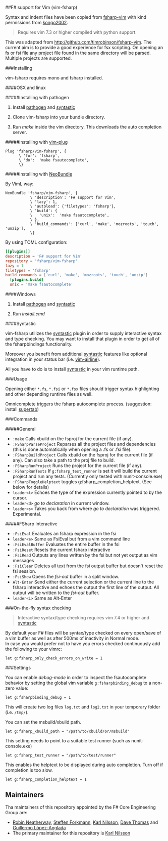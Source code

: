 ##F# support for Vim (vim-fsharp)

Syntax and indent files have been copied from [fsharp-vim](http://github.com/kongo2002/fsharp-vim) with kind permissions from [kongo2002](https://github.com/kongo2002).

> Requires vim 7.3 or higher compiled with python support.

This was adapted from http://github.com/timrobinson/fsharp-vim. The current aim is to provide a good experience for fsx scripting. On opening an fs or fsi file any project file found in the same directory will be parsed. Multiple projects are supported.

###Installing

vim-fsharp requires mono and fsharp installed. 

####OSX and linux

#####Installing with pathogen

1. Install [pathogen][pathogen] and [syntastic][syntastic]

2. Clone vim-fsharp into your bundle directory.

2. Run *make* inside the vim directory. This downloads the auto completion server.

#####Installing with [vim-plug][vim-plug]

~~~.vim
Plug 'fsharp/vim-fsharp', {
      \ 'for': 'fsharp',
      \ 'do':  'make fsautocomplete',
      \}
~~~

#####Installing with [NeoBundle][NeoBundle]

By VimL way:
~~~.vim
NeoBundle 'fsharp/vim-fsharp', {
           \ 'description': 'F# support for Vim',
           \ 'lazy': 1,
           \ 'autoload': {'filetypes': 'fsharp'},
           \ 'build': {
           \   'unix':  'make fsautocomplete',
           \ },
           \ 'build_commands': ['curl', 'make', 'mozroots', 'touch', 'unzip'],
           \}
~~~

By using TOML configuration:
~~~.toml
[[plugins]]
description = 'F# support for Vim'
repository = 'fsharp/vim-fsharp'
lazy = 1
filetypes = 'fsharp'
build_commands = ['curl', 'make', 'mozroots', 'touch', 'unzip']
  [plugins.build]
  unix = 'make fsautocomplete'
~~~

####Windows

1. Install [pathogen][pathogen] and [syntastic][syntastic]

2. Run _install.cmd_

####Syntastic

vim-fsharp utilizes the [syntastic][syntastic] plugin in order to
supply interactive syntax and type checking. You may want to install that plugin
in order to get all of the fsharpbindings functionality.

Moreover you benefit from additional [syntastic][syntastic] features like
optional integration in your status bar (i.e. [vim-airline][airline]).

All you have to do is to install [syntastic][syntastic] in your vim runtime path.

###Usage

Opening either `*.fs`, `*.fsi` or `*.fsx` files should trigger syntax highlighting and other depending runtime files as well.

Omnicomplete triggers the fsharp autocomplete process. (suggestion: install [supertab](https://github.com/ervandew/supertab))

###Commands

#####General
* `:make` Calls xbuild on the fsproj for the current file (if any).
* `:FSharpParseProject` Reparses all the project files and dependencies (this is done automatically when opening a .fs or .fsi file).
* `:FSharpBuildProject` Calls xbuild on the fsproj for the current file (if any). Can also take a path to the proj file to build.
* `:FSharpRunProject` Runs the project for the current file (if any). 
* `:FSharpRunTests` If `g:fsharp_test_runner` is set it will build the current project and run any tests. (Currently only tested with nunit-console.exe)
* `:FSharpToggleHelptext` toggles g:fsharp_completion_helptext. (See below for details) 
* `leader<t>` Echoes the type of the expression currently pointed to by the cursor.
* `leader<d>` _go to declaration_ in current window. 
* `leader<s>` Takes you back from where _go to declaration_ was triggered. Experimental.

#####FSharp Interactive
* `:FsiEval` Evaluates an fsharp expression in the fsi 
* `leader<e>` Same as FsiEval but from a vim command line 
* `:FsiEvalBuffer` Evaluates the entire buffer in the fsi 
* `:FsiReset` Resets the current fsharp interactive
* `:FsiRead` Outputs any lines written by the fsi but not yet output as vim messages 
* `:FsiClear` Deletes all text from the fsi output buffer but doesn't reset the fsi session. 
* `:FsiShow` Opens the _fsi-out_ buffer in a split window. 
* `Alt-Enter` Send either the current selection or the current line to the fsharp interactive and echoes the output the first line of the output. All output will be written to the _fsi-out_ buffer.
* `leader<i>` Same as Alt-Enter

###On-the-fly syntax checking

> Interactive syntax/type checking requires vim 7.4 or higher and [syntastic][syntastic]

By default your F# files will be syntax/type checked on every open/save of a vim buffer as well as after 500ms of inactivity in Normal mode.  
In case you would prefer not to have you errors checked continuously add the following to your vimrc:

~~~.vim
let g:fsharp_only_check_errors_on_write = 1
~~~

###Settings

You can enable *debug-mode* in order to inspect the fsautocomplete behavior by
setting the global vim variable `g:fsharpbinding_debug` to a non-zero value:

~~~.vim
let g:fsharpbinding_debug = 1
~~~

This will create two log files `log.txt` and `log2.txt` in your temporary folder
(i.e. `/tmp/`).

You can set the msbuild/xbuild path.

~~~.vim
let g:fsharp_xbuild_path = "/path/to/xbuild/or/msbuild"
~~~

This setting needs to point to a suitable test runner (such as nunit-console.exe)

~~~.vim
let g:fsharp_test_runner = "/path/to/test/runner"
~~~

This enables the helptext to be displayed during auto completion. Turn off if completion is too slow.

~~~.vim
let g:fsharp_completion_helptext = 1
~~~


[syntastic]: https://github.com/scrooloose/syntastic
[airline]: https://github.com/bling/vim-airline
[pathogen]: https://github.com/tpope/vim-pathogen
[vim-plug]: https://github.com/junegunn/vim-plug
[NeoBundle]: https://github.com/Shougo/neobundle.vim

Maintainers
-----------

Tha maintainers of this repository appointed by the F# Core Engineering Group are:

 - [Robin Neatherway](https://github.com/rneatherway), [Steffen Forkmann](http://github.com/forki), [Karl Nilsson](http://github.com/kjnilsson), [Dave Thomas](http://github.com/7sharp9) and [Guillermo López-Anglada](http://github.com/guillermooo)
 - The primary maintainer for this repository is [Karl Nilsson](http://github.com/kjnilsson)
